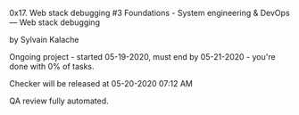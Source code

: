 0x17. Web stack debugging #3
 Foundations - System engineering & DevOps ― Web stack debugging

 by Sylvain Kalache

 Ongoing project - started 05-19-2020, must end by 05-21-2020  - you're done with 0% of tasks.

 Checker will be released at 05-20-2020 07:12 AM

 QA review fully automated.